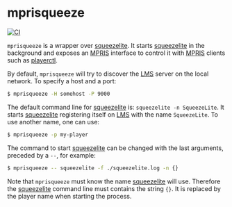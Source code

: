 # mprisqueeze

[![CI][status-png]][status]

`mprisqueeze` is a wrapper over [squeezelite]. It starts [squeezelite] in the 
background and exposes an [MPRIS] interface to control it with [MPRIS] clients 
such as [playerctl].

By default, `mprisqueeze` will try to discover the [LMS] server on the local 
network. To specify a host and a port:

```bash
$ mprisqueeze -H somehost -P 9000
```

The default command line for [squeezelite] is: `squeezelite -n SqueezeLite`. It 
starts [squeezelite] registering itself on [LMS] with the name `SqueezeLite`. 
To use another name, one can use:

```bash
$ mprisqueeze -p my-player
```

The command to start [squeezelite] can be changed with the last arguments, 
preceded by a `--`, for example:

```bash
$ mprisqueeze -- squeezelite -f ./squeezelite.log -n {}
```

Note that `mprisqueeze` must know the name [squeezelite] will use. Therefore 
the [squeezelite] command line must contains the string `{}`. It is replaced by 
the player name when starting the process.

[status]: https://github.com/jecaro/mprisqueeze/actions
[status-png]: https://github.com/jecaro/mprisqueeze/workflows/CI/badge.svg
[MPRIS]: https://specifications.freedesktop.org/mpris-spec/latest/
[squeezelite]: https://github.com/ralph-irving/squeezelite
[playerctl]: https://github.com/altdesktop/playerctl
[LMS]: https://github.com/Logitech/slimserver
